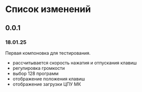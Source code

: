 # Список изменений

## 0.0.1

### 18.01.25

Первая компоновка для тестирования.

+ рассчитывается скорость нажатия и отпускания клавиш
+ регулировка громкости
+ выбор 128 программ
+ отображение положения клавиш
+ отображение загрузки ЦПУ МК
